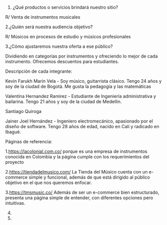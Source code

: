 1. ¿Qué productos o servicios brindará nuestro sitio?

R/ Venta de instrumentos musicales 


2.¿Quién será nuestra audiencia objetivo? 

R/ Músicos en procesos de estudio y músicos profesionales


3.¿Cómo ajustaremos nuestra oferta a ese público?

Dividiendo en categorías por instrumentos y ofreciendo lo mejor de cada instrumento.
Ofrecemos descuentos para estudiantes.

Descripción de cada integrante:

Kevin Farukh Marín Vela - Soy músico, guitarrista clásico. Tengo 24 años y soy de la ciudad de Bogotá. Me gusta la pedagogía y las matemáticas

Valentina Hernandez Ramirez - Estudiante de Ingeniería administrativa y bailarina. Tengo 21 años y soy de la ciudad de Medellin. 

Santiago Quiroga

Jainer Joel Hernández - Ingeniero electromecánico, apasionado por el diseño de software. Tengo 28 años de edad, nacido en Cali y radicado en Ibagué.

Páginas de referencia:

1.https://lacolonial.com.co/ porque es una empresa de instrumentos conocida en Colombia y la página cumple con los requerimientos del proyecto

2.https://tiendadelmusico.com/ La Tienda del Músico cuenta con un e-commerce simple y funcional, además de que está dirigido al público objetivo en el que nos queremos enfocar.
 
3.https://tmsmusic.co/ Además de ser un e-commerce bien estructurado, presenta una página simple de entender, con diferentes opciones pero intuitivas.

4.
5.
